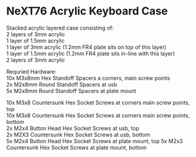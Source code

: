 NeXT76 Acrylic Keyboard Case 
=====================
Stacked acrylic layered case consisting of:  
2 layers of 3mm acrylic  
1 layer of 1.5mm acrylic  
1 layer of 3mm acrylic (1.2mm FR4 plate sits on top of this layer)  
1 layer of 1.5mm acrylic (1.2mm FR4 plate sits in-line with this layer)  
2 layers of 3mm acrylic  

Requried Hardware:  
10x M3x8mm Hex Standoff Spacers a corners, main screw points   
2x M2x8mm Round Standoff Spacers at usb  
5x M2x8mm Rourd Standoff Spacers at plate mount  

10x M3x8 Countersunk Hex Socket Screws at corners main screw points, top  
10x M3x8 Countersunk Hex Socket Screws at corners main screw points, bottom  
2x M2x4 Button Head Hex Socket Screws at usb, top  
2x M2X3 Countersunk Hex Socket Screws at usb, bottom  
5x M2x4 Button Head Hex Socket Screws at plate mount, top 
5x M2x3 Countersunk Hex Socket Screws at plate mount, bottom  
